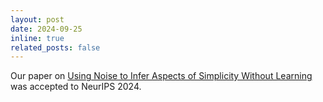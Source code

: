 ```yaml
---
layout: post
date: 2024-09-25
inline: true
related_posts: false
---
```


Our paper on [Using Noise to Infer Aspects of Simplicity Without Learning](https://openreview.net/pdf?id=b172ac0R4L) was accepted to NeurIPS 2024.
